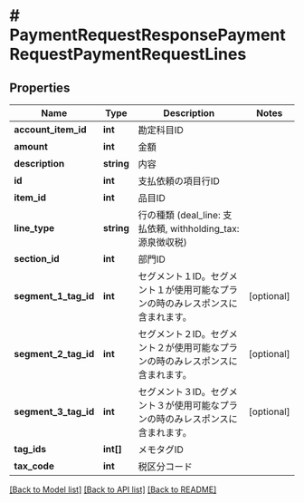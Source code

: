 # # PaymentRequestResponsePaymentRequestPaymentRequestLines

## Properties

Name | Type | Description | Notes
------------ | ------------- | ------------- | -------------
**account_item_id** | **int** | 勘定科目ID |
**amount** | **int** | 金額 |
**description** | **string** | 内容 |
**id** | **int** | 支払依頼の項目行ID |
**item_id** | **int** | 品目ID |
**line_type** | **string** | 行の種類 (deal_line: 支払依頼, withholding_tax: 源泉徴収税) |
**section_id** | **int** | 部門ID |
**segment_1_tag_id** | **int** | セグメント１ID。セグメント１が使用可能なプランの時のみレスポンスに含まれます。 | [optional]
**segment_2_tag_id** | **int** | セグメント２ID。セグメント２が使用可能なプランの時のみレスポンスに含まれます。 | [optional]
**segment_3_tag_id** | **int** | セグメント３ID。セグメント３が使用可能なプランの時のみレスポンスに含まれます。 | [optional]
**tag_ids** | **int[]** | メモタグID |
**tax_code** | **int** | 税区分コード |

[[Back to Model list]](../../README.md#models) [[Back to API list]](../../README.md#endpoints) [[Back to README]](../../README.md)
